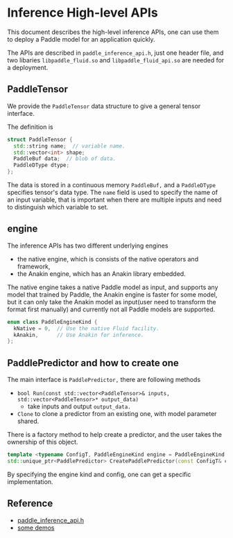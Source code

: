 # Inference High-level APIs
This document describes the high-level inference APIs, one can use them to deploy a Paddle model for an application quickly.

The APIs are described in `paddle_inference_api.h`, just one header file, and two libaries `libpaddle_fluid.so` and `libpaddle_fluid_api.so` are needed for a deployment.

## PaddleTensor
We provide the `PaddleTensor` data structure to give a general tensor interface.

The definition is 

```c++
struct PaddleTensor {
  std::string name;  // variable name.
  std::vector<int> shape;
  PaddleBuf data;  // blob of data.
  PaddleDType dtype;
};
```

The data is stored in a continuous memory `PaddleBuf,` and a `PaddleDType` specifies tensor's data type. 
The `name` field is used to specify the name of an input variable, 
that is important when there are multiple inputs and need to distinguish which variable to set.

## engine
The inference APIs has two different underlying engines

- the native engine, which is consists of the native operators and framework,
- the Anakin engine, which has an Anakin library embedded.

The native engine takes a native Paddle model as input, and supports any model that trained by Paddle, 
the Anakin engine is faster for some model, 
but it can only take the Anakin model as input(user need to transform the format first manually) and currently not all Paddle models are supported.

```c++
enum class PaddleEngineKind {
  kNative = 0,  // Use the native Fluid facility.
  kAnakin,      // Use Anakin for inference.
};
```

## PaddlePredictor and how to create one
The main interface is `PaddlePredictor,` there are following methods 

- `bool Run(const std::vector<PaddleTensor>& inputs, std::vector<PaddleTensor>* output_data)`
  - take inputs and output `output_data.`
- `Clone` to clone a predictor from an existing one, with model parameter shared.

There is a factory method to help create a predictor, and the user takes the ownership of this object.

```c++
template <typename ConfigT, PaddleEngineKind engine = PaddleEngineKind::kNative>
std::unique_ptr<PaddlePredictor> CreatePaddlePredictor(const ConfigT& config);
```

By specifying the engine kind and config, one can get a specific implementation.

## Reference

- [paddle_inference_api.h](./paddle_inference_api.h)
- [some demos](./demo)
